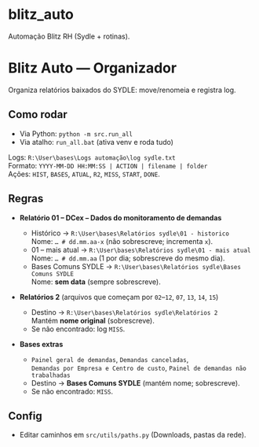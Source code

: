 # blitz_auto

Automação Blitz RH (Sydle + rotinas).
# Blitz Auto — Organizador

Organiza relatórios baixados do SYDLE: move/renomeia e registra log.

## Como rodar
- Via Python: `python -m src.run_all`
- Via atalho: `run_all.bat` (ativa venv e roda tudo)

Logs: `R:\User\bases\Logs automação\log sydle.txt`  
Formato: `YYYY-MM-DD HH:MM:SS | ACTION | filename | folder`  
Ações: `HIST`, `BASES`, `ATUAL`, `R2`, `MISS`, `START`, `DONE`.

## Regras
- **Relatório 01 – DCex – Dados do monitoramento de demandas**
  - Histórico → `R:\User\bases\Relatórios sydle\01 - historico`  
    Nome: `… # dd.mm.aa-x` (não sobrescreve; incrementa `x`).
  - 01 – mais atual → `R:\User\bases\Relatórios sydle\01 - mais atual`  
    Nome: `… # dd.mm.aa` (1 por dia; sobrescreve do mesmo dia).
  - Bases Comuns SYDLE → `R:\User\bases\Relatórios sydle\Bases Comuns SYDLE`  
    Nome: **sem data** (sempre sobrescreve).

- **Relatórios 2** (arquivos que começam por `02`–`12`, `07`, `13`, `14`, `15`)
  - Destino → `R:\User\bases\Relatórios sydle\Relatórios 2`  
    Mantém **nome original** (sobrescreve).  
  - Se não encontrado: log `MISS`.

- **Bases extras**  
  - `Painel geral de demandas`, `Demandas canceladas`,  
    `Demandas por Empresa e Centro de custo`, `Painel de demandas não trabalhadas`  
  - Destino → **Bases Comuns SYDLE** (mantém nome; sobrescreve).  
  - Se não encontrado: `MISS`.

## Config
- Editar caminhos em `src/utils/paths.py` (Downloads, pastas da rede).
